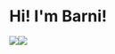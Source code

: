 # Hi! I'm Barni!
<img src="https://badgen.net/badge/icon/github?icon=github&color=cyan&label"/><img src="https://badgen.net/badge/icon/javascript?icon=terminal&label"/>
